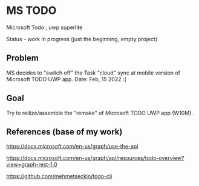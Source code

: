# MS TODO

Microsoft Todo , uwp superlite  

Status - work in progress (just the beginning, empty project)


## Problem
MS decides to "switch off" the Task "cloud" sync at mobile version of Microsoft TODO UWP app. Date:  Feb, 15 2022 :(

## Goal
Try to reilize/assemble the "remake" of Microsoft TODO UWP app (W10M).

## References (base of my work) 

https://docs.microsoft.com/en-us/graph/use-the-api

https://docs.microsoft.com/en-us/graph/api/resources/todo-overview?view=graph-rest-1.0

https://github.com/mehmetseckin/todo-cli